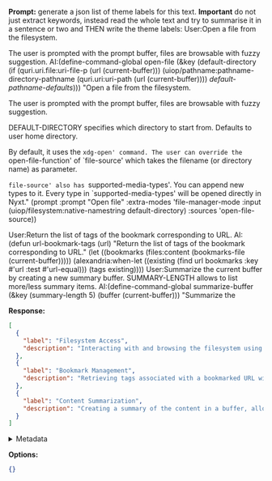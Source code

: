 **Prompt:**
generate a json list of theme labels for this text. **Important** do not just extract keywords, instead read the whole text and try to summarise it in a sentence or two and THEN write the theme labels:
User:Open a file from the filesystem.

The user is prompted with the prompt buffer, files are browsable with
fuzzy suggestion.
AI:(define-command-global open-file
(&key
 (default-directory
  (if (quri.uri.file:uri-file-p (url (current-buffer)))
      (uiop/pathname:pathname-directory-pathname
       (quri.uri:uri-path (url (current-buffer))))
      *default-pathname-defaults*)))
"Open a file from the filesystem.

The user is prompted with the prompt buffer, files are browsable with
fuzzy suggestion.

DEFAULT-DIRECTORY specifies which directory to start from. Defaults to user home
directory.

By default, it uses the `xdg-open' command. The user can override the
`open-file-function' of `file-source' which takes the filename (or
directory name) as parameter.

`file-source' also has `supported-media-types'. You can append new types to
it. Every type in `supported-media-types' will be opened directly in Nyxt."
(prompt :prompt "Open file" :extra-modes 'file-manager-mode :input
        (uiop/filesystem:native-namestring default-directory) :sources
        'open-file-source))

User:Return the list of tags of the bookmark corresponding to URL.
AI:(defun url-bookmark-tags (url)
"Return the list of tags of the bookmark corresponding to URL."
(let ((bookmarks (files:content (bookmarks-file (current-buffer)))))
(alexandria:when-let ((existing
                       (find url bookmarks :key #'url :test #'url-equal)))
  (tags existing))))
User:Summarize the current buffer by creating a new summary buffer.
SUMMARY-LENGTH allows to list more/less summary items.
AI:(define-command-global summarize-buffer
(&key (summary-length 5) (buffer (current-buffer)))
"Summarize the

**Response:**
```json
[
  {
    "label": "Filesystem Access",
    "description": "Interacting with and browsing the filesystem using prompts, with support for default directories and fuzzy search."
  },
  {
    "label": "Bookmark Management",
    "description": "Retrieving tags associated with a bookmarked URL within the system."
  },
  {
    "label": "Content Summarization",
    "description": "Creating a summary of the content in a buffer, allowing customization of the summary length."
  }
]
```

<details><summary>Metadata</summary>

- Duration: 6809 ms
- Datetime: 2023-12-30T20:20:15.337667
- Model: gpt-4-1106-preview

</details>

**Options:**
```json
{}
```

